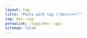 ```yaml
---
layout: tag
title: "Posts with tag \"dev/c++\""
tag: dev--cpp
permalink: /tags/dev--cpp/
sitemap: false
---
```

